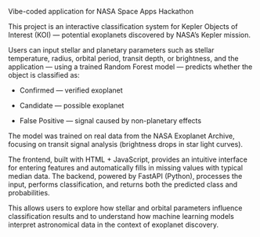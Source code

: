 Vibe-coded application for NASA Space Apps Hackathon

This project is an interactive classification system for Kepler Objects of Interest (KOI) — potential exoplanets discovered by NASA’s Kepler mission.

Users can input stellar and planetary parameters such as stellar temperature, radius, orbital period, transit depth, or brightness, and the application — using a trained Random Forest model — predicts whether the object is classified as:

- Confirmed — verified exoplanet

- Candidate — possible exoplanet

- False Positive — signal caused by non-planetary effects

The model was trained on real data from the NASA Exoplanet Archive, focusing on transit signal analysis (brightness drops in star light curves).

The frontend, built with HTML + JavaScript, provides an intuitive interface for entering features and automatically fills in missing values with typical median data.
The backend, powered by FastAPI (Python), processes the input, performs classification, and returns both the predicted class and probabilities.

This allows users to explore how stellar and orbital parameters influence classification results and to understand how machine learning models interpret astronomical data in the context of exoplanet discovery.

